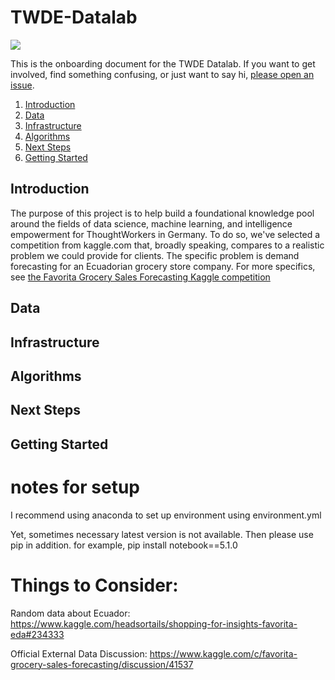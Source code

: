 # TWDE-Datalab
![](http://i0.kym-cdn.com/photos/images/original/001/268/288/04a.gif)

This is the onboarding document for the TWDE Datalab. If you want to get involved, find something confusing, or just want to say hi, [please open an issue](https://github.com/emilyagras/kaggle-favorita/issues).

1. [Introduction](https://github.com/emilyagras/kaggle-favorita/blob/master/README.md#introduction)
1. [Data](https://github.com/emilyagras/kaggle-favorita/blob/master/README.md#data)
1. [Infrastructure](https://github.com/emilyagras/kaggle-favorita/blob/master/README.md#infrastructure)
1. [Algorithms](https://github.com/emilyagras/kaggle-favorita/blob/master/README.md#algorithms)
1. [Next Steps](https://github.com/emilyagras/kaggle-favorita/blob/master/README.md#next-steps)
1. [Getting Started](https://github.com/emilyagras/kaggle-favorita/blob/master/README.md#getting-started)


## Introduction
The purpose of this project is to help build a foundational knowledge pool around the fields of data science, machine learning, and intelligence empowerment for ThoughtWorkers in Germany. To do so, we've selected a competition from kaggle.com that, broadly speaking, compares to a realistic problem we could provide for clients. The specific problem is demand forecasting for an Ecuadorian grocery store company. For more specifics, see [the Favorita Grocery Sales Forecasting Kaggle competition](https://www.kaggle.com/c/favorita-grocery-sales-forecasting)

## Data

## Infrastructure

## Algorithms

## Next Steps

## Getting Started

# notes for setup
I recommend using anaconda to set up environment using environment.yml

Yet, sometimes necessary latest version is not available. Then please use pip in addition. 
for example,
pip install notebook==5.1.0

# Things to Consider:
Random data about Ecuador: https://www.kaggle.com/headsortails/shopping-for-insights-favorita-eda#234333

Official External Data Discussion: https://www.kaggle.com/c/favorita-grocery-sales-forecasting/discussion/41537

